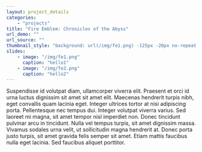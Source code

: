 ```yaml
---
layout: project_details
categories:
    - "projects"
title: "Fire Emblem: Chronicles of the Abyss"
url_demo: ""
url_source: ""
thumbnail_style: "background: url(/img/fe1.png) -125px -20px no-repeat content-box; background-size: 200%;"
slides:
    - image: "/img/fe1.png"
      caption: "hello1"
    - image: "/img/fe2.png"
      caption: "hello2"
---
```


Suspendisse id volutpat diam, ullamcorper viverra elit. Praesent et orci id urna luctus dignissim sit amet sit amet elit. Maecenas hendrerit turpis nibh, eget convallis quam lacinia eget. Integer ultrices tortor at nisi adipiscing porta. Pellentesque nec tempus dui. Integer volutpat viverra varius. Sed laoreet mi magna, sit amet tempor nisl imperdiet non. Donec tincidunt pulvinar arcu in tincidunt. Nulla vel tempus turpis, sit amet dignissim massa. Vivamus sodales urna velit, ut sollicitudin magna hendrerit at. Donec porta justo turpis, sit amet gravida felis semper sit amet. Etiam mattis faucibus nulla eget lacinia. Sed faucibus aliquet porttitor.
